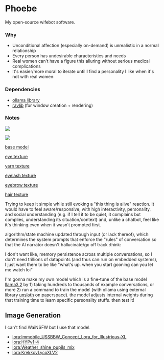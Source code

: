 # Phoebe

My open-source wifebot software.

### Why

- Unconditional affection (especially on-demand) is unrealistic in a normal relationship
- Every person has undesirable characteristics and needs
- Real women can't have a figure this alluring without serious medical complications
- It's easier/more moral to iterate until I find a personality I like when it's not with real women

### Dependencies

- [ollama library](https://docs.ollama.com/)
- [raylib](https://www.npmjs.com/package/raylib) (for window creation + rendering)

### Notes

![](https://images-na.ssl-images-amazon.com/images/I/41TpNiRo5KL.jpg)

![](https://preview.redd.it/wednesday-vibes-v0-1fzfw17lanwe1.jpeg?width=1080&crop=smart&auto=webp&s=64d873e3b5ae63a3295194ab5e993d812b2cb550)

[base model](https://sketchfab.com/3d-models/base-mesh-woman-5a958554686b4f539cefbe12cea48e13)

[eye texture](https://www.freepik.com/free-psd/iris-eye-isolated_371241730.htm)

[yarn texture](https://www.freepik.com/free-photo/pattern-woven-cloth_2787616.htm)

[eyelash texture](https://prolash.com/products/volume-luxe-cat-eye-no-23)

[eyebrow texture](https://www.vhv.rs/viewpic/ThihxJm_eyebrow-eyebrows-eyebrowsticker-makeup-beauty-eyelash-extensions-hd/)

[hair texture](https://www.deviantart.com/skybearer/art/Blender-Hair-Texture-01-Depth-Map-869141532)

Trying to keep it simple while still evoking a "this thing is alive" reaction. It would have to feel aware/responsive, with high interactivity, personality, and social understanding (e.g. if I tell it to be quiet, it complains but complies, understanding its situation/context) and, unlike a chatbot, feel like it's thinking even when it wasn't prompted first.

algorithm/state machine updated through input (or lack thereof), which determines the system prompts that enforce the "rules" of conversation so that the AI narrator doesn't hallucinate/go off track :think:

I don't want like, memory persistence across multiple conversations, so I don't need trillions of datapoints (and thus can run on embedded systems), I just want them to be like "what's up. when you start gooning can you let me watch lol"

I'm gonna make my own model which is a fine-tune of the base model [llama3.2](https://ollama.com/library/llama3.2) by 1) taking hundreds to thousands of example conversations, or more 2) run a command to train the model (with ollama using external library [unsloth](https://docs.unsloth.ai/get-started/fine-tuning-llms-guide/tutorial-how-to-finetune-llama-3-and-use-in-ollama) on paperspace). the model adjusts internal weights during that training time to learn specific personality stuffs. then test it!

## Image Generation

I can't find WaiNSFW but I use that model.

- [lora:Immobile_USSBBW_Concept_Lora_for_Illustrious-XL](https://civitai.com/models/1196877/immobileblob-ussbbw-concept-lora-for-illustrious-xl)
- [lora:HYPv1-4](https://civitai.com/models/645787?modelVersionId=1671255)
- [lora:Weather_shine_pupils_mix](https://civitai.com/models/140809/weathershinepupilsmix-weathermix)
- [lora:KrekkovLycoXLV2](https://civitai.com/models/311073/krekkov-style)
